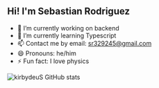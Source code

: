 ## Hi! I'm Sebastian Rodriguez

- 🔭 I’m currently working on backend
- 🌱 I’m currently learning Typescript
- 📫 Contact me by email: sr329245@gmail.com
- 😄 Pronouns: he/him
- ⚡ Fun fact: I love physics


![kirbydeuS GitHub stats](https://github-readme-stats.vercel.app/api?username=kirbydeuS&show=reviews,discussions_started,discussions_answered,prs_merged,prs_merged_percentage)

